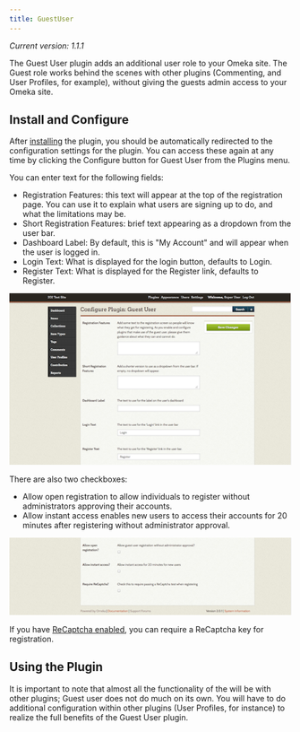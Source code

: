 ```yaml
---
title: GuestUser
---
```

*Current version: 1.1.1*

The Guest User plugin adds an additional user role to your Omeka site. The Guest role works behind the scenes with other plugins (Commenting, and User Profiles, for example), without giving the guests admin access to your Omeka site.

Install and Configure
-----------------------------------------------------------------
After  [installing](../Managing_Plugins.md#installing-a-plugin) the plugin, you should be automatically redirected to the configuration settings for the plugin. You can access these again at any time by clicking the Configure button for Guest User from the Plugins menu.

You can enter text for the following fields:
-   Registration Features: this text will appear at the top of the registration page. You can use it to explain what users are signing up to do, and what the limitations may be.
-   Short Registration Features: brief text appearing as a dropdown from the user bar.
-   Dashboard Label: By default, this is "My Account" and will appear when the user is logged in.
-   Login Text: What is displayed for the login button, defaults to Login.
-   Register Text: What is displayed for the Register link, defaults to Register.

![Settings described above](../doc_files/plugin_images/GUConfig1.png)

There are also two checkboxes:

-   Allow open registration to allow individuals to register without administrators approving their accounts.
-   Allow instant access enables new users to access their accounts for 20 minutes after registering without administrator approval.

![Checkboxes described above, neither checked](../doc_files/plugin_images/GUConfig2.png)

If you have [ReCaptcha enabled](https://omeka.org/codex/ReCaptcha), you can require a ReCaptcha key for registration.

Using the Plugin
-----------------------------------------------------------------
It is important to note that almost all the functionality of the will be with other plugins; Guest user does not do much on its own. You will have to do additional configuration within other plugins (User Profiles, for instance) to realize the full benefits of the Guest User plugin.